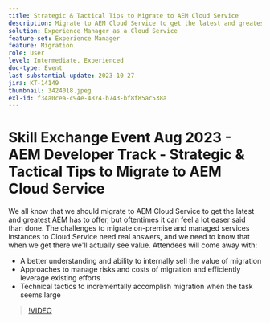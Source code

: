 ```yaml
---
title: Strategic & Tactical Tips to Migrate to AEM Cloud Service
description: Migrate to AEM Cloud Service to get the latest and greatest AEM has to offer,  migrate on-premise and managed services instances to Cloud Service gain a better understanding and ability to internally sell the value of migration  Approaches to manage risks and costs of migration and efficiently leverage existing efforts  Technical tactics to incrementally accomplish migration when the task seems large
solution: Experience Manager as a Cloud Service
feature-set: Experience Manager
feature: Migration
role: User
level: Intermediate, Experienced
doc-type: Event
last-substantial-update: 2023-10-27
jira: KT-14149
thumbnail: 3424018.jpeg
exl-id: f34a0cea-c94e-4874-b743-bf8f85ac538a
---
```

# Skill Exchange Event Aug 2023 - AEM Developer Track - Strategic & Tactical Tips to Migrate to AEM Cloud Service

We all know that we should migrate to AEM Cloud Service to get the latest and greatest AEM has to offer, but oftentimes it can feel a lot easer said than done. The challenges to migrate on-premise and managed services instances to Cloud Service need real answers, and we need to know that when we get there we'll actually see value. Attendees will come away with:

* A better understanding and ability to internally sell the value of migration
* Approaches to manage risks and costs of migration and efficiently leverage existing efforts
* Technical tactics to incrementally accomplish migration when the task seems large

>[!VIDEO](https://video.tv.adobe.com/v/3424018/?learn=on)
